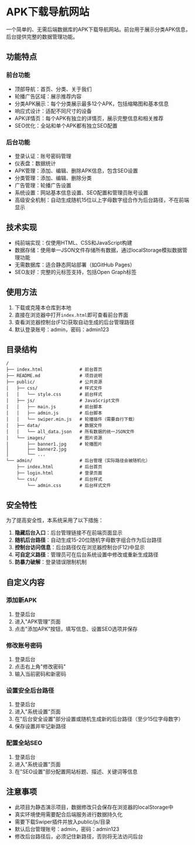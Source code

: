 # APK下载导航网站

一个简单的、无需后端数据库的APK下载导航网站。前台用于展示分类APK信息，后台提供完整的数据管理功能。

## 功能特点

### 前台功能
- 顶部导航：首页、分类、关于我们
- 轮播广告区域：展示推荐内容
- 分类APK展示：每个分类展示最多12个APK，包括缩略图和基本信息
- 响应式设计：适配不同尺寸的设备
- APK详情页：每个APK有独立的详情页，展示完整信息和相关推荐
- SEO优化：全站和单个APK都有独立SEO配置

### 后台功能
- 登录认证：账号密码管理
- 仪表盘：数据统计
- APK管理：添加、编辑、删除APK信息，包含SEO设置
- 分类管理：添加、编辑、删除分类
- 广告管理：轮播广告设置
- 系统设置：网站基本信息设置、SEO配置和管理员账号设置
- 高级安全机制：自动生成随机15位以上字母数字组合作为后台路径，不在前端显示

## 技术实现

- 纯前端实现：仅使用HTML、CSS和JavaScript构建
- 数据存储：使用单一JSON文件存储所有数据，通过localStorage模拟数据管理功能
- 无需数据库：适合静态网站部署（如GitHub Pages）
- SEO友好：完整的元标签支持，包括Open Graph标签

## 使用方法

1. 下载或克隆本仓库到本地
2. 直接在浏览器中打开`index.html`即可查看前台界面
3. 查看浏览器控制台(F12)获取自动生成的后台管理路径
4. 默认登录账号：admin，密码：admin123

## 目录结构

```
/
├── index.html              # 前台首页
├── README.md               # 项目说明
├── public/                 # 公共资源
│   ├── css/                # 样式文件
│   │   └── style.css       # 前台样式
│   ├── js/                 # JavaScript文件
│   │   ├── main.js         # 前台脚本
│   │   ├── admin.js        # 后台脚本
│   │   └── swiper.min.js   # 轮播插件（需要自行下载）
│   ├── data/               # 数据文件
│   │   └── all_data.json   # 所有数据的统一JSON文件
│   └── images/             # 图片资源
│       ├── banner1.jpg     # 轮播图片
│       ├── banner2.jpg
│       └── ...
└── admin/                  # 后台管理（实际路径会被随机化）
    ├── index.html          # 后台首页
    ├── login.html          # 登录页面
    └── css/                # 后台样式
        └── admin.css       # 后台样式文件
```

## 安全特性

为了提高安全性，本系统采用了以下措施：

1. **隐藏后台入口**：后台管理链接不在前端页面显示
2. **随机后台路径**：自动生成15-20位随机字母数字组合作为后台路径
3. **控制台访问信息**：后台路径仅在浏览器控制台(F12)中显示
4. **可自定义路径**：管理员可在后台系统设置中修改或重新生成路径
5. **防暴力破解**：登录错误限制机制

## 自定义内容

### 添加新APK
1. 登录后台
2. 进入"APK管理"页面
3. 点击"添加APK"按钮，填写信息、设置SEO选项并保存

### 修改账号密码
1. 登录后台
2. 点击右上角"修改密码"
3. 输入当前密码和新密码

### 设置安全后台路径
1. 登录后台
2. 进入"系统设置"页面
3. 在"后台安全设置"部分设置或随机生成新的后台路径（至少15位字母数字）
4. 保存设置并牢记新路径

### 配置全站SEO
1. 登录后台
2. 进入"系统设置"页面
3. 在"SEO设置"部分配置网站标题、描述、关键词等信息

## 注意事项

- 此项目为静态演示项目，数据修改只会保存在浏览器的localStorage中
- 真实环境使用需要配合后端服务进行数据持久化
- 需要下载Swiper插件并放入public/js/目录
- 默认后台管理账号：admin，密码：admin123
- 修改后台路径后，必须记住新路径，否则将无法访问后台 